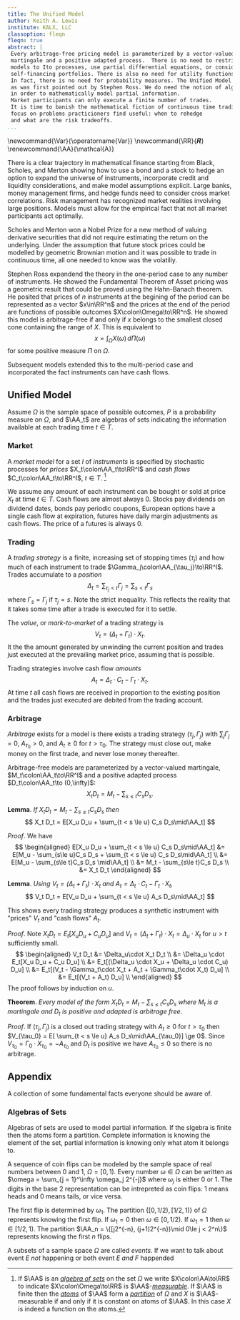 ```yaml
---
title: The Unified Model
author: Keith A. Lewis
institute: KALX, LLC
classoption: fleqn
fleqn: true
abstract: |
 Every arbitrage-free pricing model is parameterized by a vector-valued
 martingale and a positive adapted process.  There is no need to restrict
 models to Ito processes, use partial differential equations, or consider
 self-financing portfolios. There is also no need for utility functions or market equilibrium.
 In fact, there is no need for probability measures. The Unified Model involves only geometry,
 as was first pointed out by Stephen Ross. We do need the notion of algebras of sets
 in order to mathematically model partial information.
 Market participants can only execute a finite number of trades.
 It is time to banish the mathematical fiction of continuous time trading and
 focus on problems practicioners find useful: when to rehedge
 and what are the risk tradeoffs.
...
```


\newcommand{\Var}{\operatorname{Var}}
\newcommand{\RR}{𝑹}
\renewcommand{\AA}{\mathcal{A}}

There is a clear trajectory in mathematical finance starting from Black,
Scholes, and Merton showing how to use a bond and a stock to hedge an
option to expand the universe of instruments, incorporate credit and
liquidity considerations, and make model assumptions explicit.
Large banks, money management firms, and hedge funds need to consider
cross market correlations. Risk management has recognized market
realities involving large positions. Models must allow for the
empirical fact that not all market participants act optimally.

Scholes and Merton won a Nobel Prize for a new method of valuing derivative securities that
did not require estimating the return on the underlying. Under the assumption that
future stock prices could be modelled by geometric Brownian motion and it was possible
to trade in continuous time, all one needed to know was the volatiliy.

Stephen Ross expandend the theory in the one-period case to any number of instruments.
He showed the Fundamental Theorem of Asset pricing was a geometric result that
could be proved using the Hahn-Banach theorem. 
He posited that prices of $n$ instruments at the begining of the period
can be represented as a vector $x\in\RR^n$ and the prices at the end
of the period are functions of possible outcomes $X\colon\Omega\to\RR^n$.
He showed this model is arbitrage-free if and only if $x$ belongs to
the smallest closed cone containing the range of $X$. This is equivalent
to
$$
	x = \int_\Omega X(\omega)\,d\Pi(\omega)
$$
for some positive measure $\Pi$ on $\Omega$.

Subsequent models extended this to the multi-period case and incorporated
the fact instruments can have cash flows.


## Unified Model

Assume $\Omega$ is the sample space of possible outcomes, $P$ is a probability measure
on $\Omega$, and $\AA_t$ are algebras of sets
indicating the information available at each trading time $t\in T$.

### Market

A _market model_  for a set $I$ of _instruments_ is specified by
stochastic processes for _prices_ $X_t\colon\AA_t\to\RR^I$
and _cash flows_ $C_t\colon\AA_t\to\RR^I$, $t\in T$. [^1]

[^1]: If $\AA$ is an [_algebra of
sets_](https://en.wikipedia.org/wiki/Algebra_of_sets) on the set
$\Omega$ we write $X\colon\AA\to\RR$ to indicate $X\colon\Omega\to\RR$ is
$\AA$-[_measurable_](https://en.wikipedia.org/wiki/Measurable_function).
If $\AA$ is finite then the
[_atoms_](https://en.wikipedia.org/wiki/Atom_(measure_theory)) of $\AA$
form a [_partition_](https://en.wikipedia.org/wiki/Partition_of_a_set)
of $\Omega$ and $X$ is $\AA$-measurable if and only if it is constant
on atoms of $\AA$. In this case $X$ is indeed a function on the atoms.

[^2]: If $A$ and $B$ are sets then $A^B = \{f\colon B\to A\}$ is
the set of all functions from $B$ to $A$.

We assume any amount of each instrument can be bought or sold at price $X_t$ at time $t\in T$.
Cash flows are almost always 0. Stocks pay dividends on dividend dates, bonds pay 
periodic coupons, European options have a single cash flow at expiration, futures have
daily margin adjustments as cash flows. The price of a futures is always 0.

### Trading

A _trading strategy_ is a finite, increasing set of stopping times $(\tau_j)$
and how much of each instrument to trade $\Gamma_j\colon\AA_{\tau_j}\to\RR^I$.
Trades accumulate to a _position_
$$
	\Delta_t = \sum_{\tau_j < t}\Gamma_j = \sum_{s < t} \Gamma_s
$$
where $\Gamma_s = \Gamma_j$ if $\tau_j = s$.
Note the strict inequality. This reflects the reality that it takes some time
after a trade is executed for it to settle.

The _value_, or _mark-to-market_ of a trading strategy is
$$
	V_t = (\Delta_t + \Gamma_t)\cdot X_t.
$$
It the the amount
generated by unwinding the current position and trades just executed at
the prevailing market price, assuming that is possible.

Trading strategies involve cash flow _amounts_ 
$$
	A_t = \Delta_t\cdot C_t - \Gamma_t\cdot X_t.
$$
At time $t$ all cash flows are received in proportion to the existing position and
the trades just executed are debited from the trading account.

### Arbitrage

_Arbitrage_ exists for a model is there exists a trading strategy $(\tau_j, \Gamma_j)$
with $\sum_j \Gamma_j = 0$, $A_{\tau_0} > 0$, and $A_t\ge0$ for $t > \tau_0$.
The strategy must close out, make money on the first trade, and never lose money thereafter.

Arbitrage-free models are parameterized by a vector-valued martingale,
$M_t\colon\AA_t\to\RR^I$ and a positive adapted process $D_t\colon\AA_t\to (0,\infty)$:
$$
	X_t D_t = M_t - \sum_{s\le t}C_s D_s.
$$

__Lemma__. _If $X_t D_t = M_t - \sum_{s\le t}C_s D_s$ then_
$$
	X_t D_t = E[X_u D_u + \sum_{t < s \le u} C_s D_s\mid\AA_t]
$$

_Proof_. We have
$$
\begin{aligned}
	E[X_u D_u + \sum_{t < s \le u} C_s D_s\mid\AA_t]
	&= E[M_u - \sum_{s\le u}C_s D_s + \sum_{t < s \le u} C_s D_s\mid\AA_t] \\
	&= E[M_u - \sum_{s\le t}C_s D_s \mid\AA_t] \\
	&= M_t - \sum_{s\le t}C_s D_s \\
	&= X_t D_t
\end{aligned}
$$

__Lemma__. _Using $V_t = (\Delta_t + \Gamma_t)\cdot X_t$ and $A_t = \Delta_t\cdot C_t - \Gamma_t\cdot X_t$,_
$$
	V_t D_t = E[V_u D_u + \sum_{t < s \le u} A_s D_s\mid\AA_t]
$$

This shows every trading strategy produces a synthetic instrument with "prices" $V_t$ and
"cash flows" $A_t$.

_Proof_. Note $X_t D_t = E_t[X_u D_u + C_u D_u]$ and $V_t = (\Delta_t + \Gamma_t)\cdot X_t
= \Delta_u\cdot X_t$ for $u > t$ sufficiently small.
$$
\begin{aligned}
	V_t D_t &= \Delta_u\cdot X_t D_t \\
	&= \Delta_u \cdot E_t[X_u D_u + C_u D_u] \\
	&= E_t[(\Delta_u \cdot X_u + \Delta_u \cdot C_u) D_u] \\
	&= E_t[(V_t - \Gamma_t\cdot X_t + A_t + \Gamma_t\cdot X_t) D_u] \\
	&= E_t[(V_t + A_t) D_u] \\
\end{aligned}
$$
The proof follows by induction on $u$.

__Theorem__. _Every model of the form $X_t D_t = M_t - \sum_{s\le t}C_s D_s$ where $M_t$ is
a martingale and $D_t$ is positive and adapted is arbitrage free_.

_Proof_. If $(\tau_j, \Gamma_j)$ is a closed out trading strategy with $A_t\ge0$ for $t > \tau_0$
then $V_{\tau_0} = E[ \sum_{t < s \le u} A_s D_s\mid\AA_{\tau_0}] \ge 0$.
Since $V_{\tau_0} = \Gamma_0\cdot X_{\tau_0} = -A_{\tau_0}$ and $D_t$ is positive we have
$A_{\tau_0} \le 0$ so there is no arbitrage.

## Appendix

A collection of some fundamental facts everyone should be aware of.

### Algebras of Sets

Algebras of sets are used to model partial information.
If the slgebra is finite then the atoms form a partition.
Complete information is knowing the element of the set,
partial information is knowing only what atom it belongs to.

A sequence of coin flips can be modeled by the sample space of real numbers
between 0 and 1, $\Omega = [0,1)$. Every number $\omega\in\Omega$ can be
written as $\omega = \sum_{j = 1}^\infty \omega_j 2^{-j}$ where $\omega_j$
is either 0 or 1. The digits in the base 2 representation can be 
intrepreted as coin flips: 1 means heads and 0 means tails, or vice versa.

The first flip is determined by $\omega_1$. The partition
$\{[0, 1/2),[1/2, 1)\}$ of $\Omega$ 
represents knowing the first flip. If $\omega_1 = 0$ then $\omega\in[0,1/2)$.
If $\omega_1 =1$ then $\omega\in[1/2,1)$.
The partition $\AA_n = \{[j2^{-n}, (j+1)2^{-n})\mid 0\le j < 2^n\}$ represents
knowing the first $n$ flips.

A subsets of a sample space $\Omega$ are called _events_. 
If we want to talk about event $E$ _not_ happening or both 
event $E$ _and_ $F$ happended 
